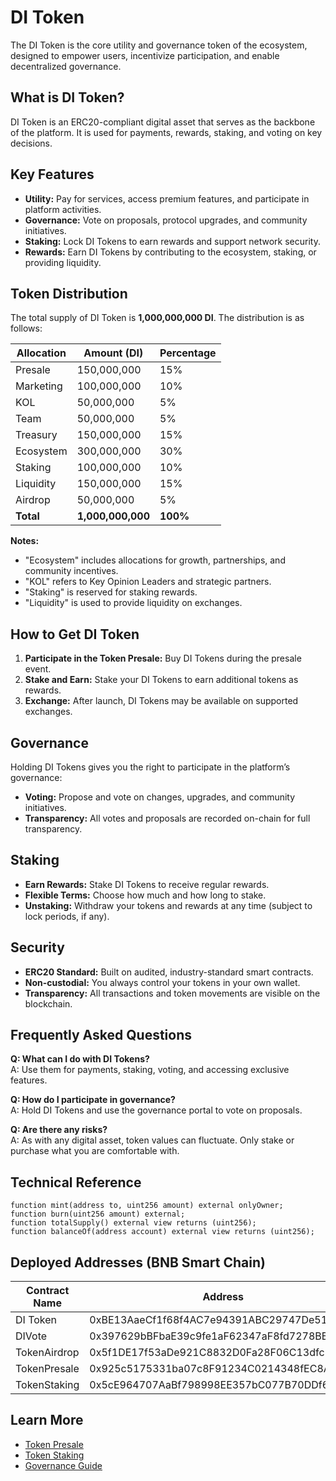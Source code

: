 # DI Token

The DI Token is the core utility and governance token of the ecosystem, designed to empower users, incentivize participation, and enable decentralized governance.

## What is DI Token?

DI Token is an ERC20-compliant digital asset that serves as the backbone of the platform. It is used for payments, rewards, staking, and voting on key decisions.

## Key Features

- **Utility:** Pay for services, access premium features, and participate in platform activities.
- **Governance:** Vote on proposals, protocol upgrades, and community initiatives.
- **Staking:** Lock DI Tokens to earn rewards and support network security.
- **Rewards:** Earn DI Tokens by contributing to the ecosystem, staking, or providing liquidity.

## Token Distribution

The total supply of DI Token is **1,000,000,000 DI**. The distribution is as follows:

| Allocation         | Amount (DI)      | Percentage |
|--------------------|------------------|------------|
| Presale            | 150,000,000      | 15%        |
| Marketing          | 100,000,000      | 10%        |
| KOL                | 50,000,000       | 5%         |
| Team               | 50,000,000       | 5%         |
| Treasury           | 150,000,000      | 15%        |
| Ecosystem          | 300,000,000      | 30%        |
| Staking            | 100,000,000      | 10%        |
| Liquidity          | 150,000,000      | 15%        |
| Airdrop            | 50,000,000       | 5%         |
| **Total**          | **1,000,000,000**| **100%**   |

**Notes:**
- "Ecosystem" includes allocations for growth, partnerships, and community incentives.
- "KOL" refers to Key Opinion Leaders and strategic partners.
- "Staking" is reserved for staking rewards.
- "Liquidity" is used to provide liquidity on exchanges.

## How to Get DI Token

1. **Participate in the Token Presale:** Buy DI Tokens during the presale event.
2. **Stake and Earn:** Stake your DI Tokens to earn additional tokens as rewards.
3. **Exchange:** After launch, DI Tokens may be available on supported exchanges.

## Governance

Holding DI Tokens gives you the right to participate in the platform’s governance:

- **Voting:** Propose and vote on changes, upgrades, and community initiatives.
- **Transparency:** All votes and proposals are recorded on-chain for full transparency.

## Staking

- **Earn Rewards:** Stake DI Tokens to receive regular rewards.
- **Flexible Terms:** Choose how much and how long to stake.
- **Unstaking:** Withdraw your tokens and rewards at any time (subject to lock periods, if any).

## Security

- **ERC20 Standard:** Built on audited, industry-standard smart contracts.
- **Non-custodial:** You always control your tokens in your own wallet.
- **Transparency:** All transactions and token movements are visible on the blockchain.

## Frequently Asked Questions

**Q: What can I do with DI Tokens?**  
A: Use them for payments, staking, voting, and accessing exclusive features.

**Q: How do I participate in governance?**  
A: Hold DI Tokens and use the governance portal to vote on proposals.

**Q: Are there any risks?**  
A: As with any digital asset, token values can fluctuate. Only stake or purchase what you are comfortable with.

## Technical Reference

```solidity
function mint(address to, uint256 amount) external onlyOwner;
function burn(uint256 amount) external;
function totalSupply() external view returns (uint256);
function balanceOf(address account) external view returns (uint256);
```

## Deployed Addresses (BNB Smart Chain)

| Contract Name     | Address                                      |
|-------------------|----------------------------------------------|
| DI Token          | 0xBE13AaeCf1f68f4AC7e94391ABC29747De51BBDC   |
| DIVote            | 0x397629bBFbaE39c9fe1aF62347aF8fd7278BB2cb   |
| TokenAirdrop      | 0x5f1DE17f53aDe921C8832D0Fa28F06C13dfc3d16   |
| TokenPresale      | 0x925c5175331ba07c8F91234C0214348fEC8A248A   |
| TokenStaking      | 0x5cE964707AaBf798998EE357bC077B70DDf6D3cA   |

## Learn More

- [Token Presale](../../tokenomics/token-presale.md)
- [Token Staking](../../tokenomics/token-staking.md)
- [Governance Guide](../../guides/governance.md)
